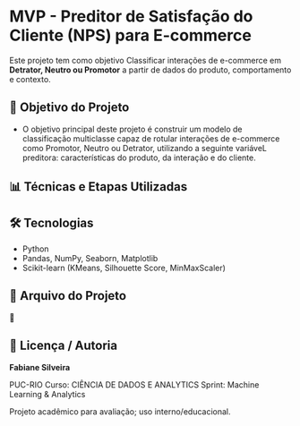 # MVP - Preditor de Satisfação do Cliente (NPS) para E-commerce

Este projeto tem como objetivo Classificar interações de e-commerce em **Detrator, Neutro ou Promotor** a partir de dados do produto, comportamento e contexto.

## 🎯 Objetivo do Projeto

- O objetivo principal deste projeto é construir um modelo de classificação multiclasse capaz de rotular interações de e-commerce como Promotor, Neutro ou Detrator, utilizando a seguinte variáveL preditora: características do produto, da interação e do cliente.
  
## 📊 Técnicas e Etapas Utilizadas



## 🛠️ Tecnologias

- Python
- Pandas, NumPy, Seaborn, Matplotlib
- Scikit-learn (KMeans, Silhouette Score, MinMaxScaler)

## 📁 Arquivo do Projeto

🔗 

## 👤 Licença / Autoria

**Fabiane Silveira**  

PUC-RIO 
Curso: CIÊNCIA DE DADOS E ANALYTICS
Sprint: Machine Learning & Analytics

Projeto acadêmico para avaliação; uso interno/educacional.

